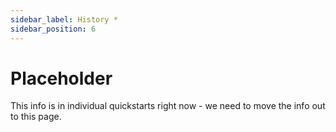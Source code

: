```yaml
---
sidebar_label: History *
sidebar_position: 6
---
```


# Placeholder

This info is in individual quickstarts right now - we need to move the info out to this page.